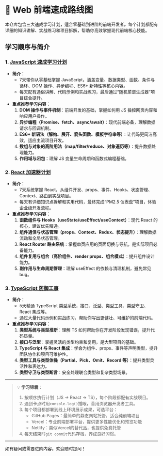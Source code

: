 # 🚀 Web 前端速成路线图

本仓库包含三大速成学习计划，适合零基础到进阶的前端开发者。每个计划都配有详细的知识讲解、实战练习和项目拆解，帮助你高效掌握现代前端核心技能。

## 学习顺序与简介

### 1. [JavaScript 速成学习计划](./js_learning/js-plan.md)
- **简介**：
  - 7天带你从零基础掌握 JavaScript，涵盖变量、数据类型、函数、条件与循环、DOM 操作、异步编程、ES6+ 新特性等核心内容。
  - 每天配有通俗讲解、代码示例和实战练习，最后通过“随机菜谱生成器”项目综合提升。
- **重点推荐学习内容**：
  1. **DOM 操作与事件机制**：前端开发的基础，掌握如何用 JS 操控网页内容和响应用户操作。
  2. **异步编程（Promise、fetch、async/await）**：现代前端必备，理解数据请求与回调机制。
  3. **ES6+ 新语法（解构、展开、箭头函数、模板字符串等）**：让代码更简洁高效，适应主流项目开发。
  4. **数组与对象的高阶用法（map/filter/reduce、对象遍历等）**：提升数据处理能力。
  5. **作用域与闭包**：理解 JS 变量生命周期和函数式编程基础。

### 2. [React 加速器计划](./react_learning/react-plan.md)
- **简介**：
  - 7天系统掌握 React，从组件开发、props、事件、Hooks、状态管理、Context、路由到实战项目。
  - 每天有详细知识点拆解和实用代码，最终完成“PM2.5 仪表盘”项目，体验企业级开发流程。
- **重点推荐学习内容**：
  1. **函数组件与 Hooks（useState/useEffect/useContext）**：现代 React 的核心，建议优先精通。
  2. **组件通信与状态管理（props、Context、Redux、状态提升）**：理解数据流动和全局状态管理。
  3. **React Router 路由系统**：掌握单页应用的页面切换与导航，是实际项目必备能力。
  4. **组件复用与组合（高阶组件、render props、组合模式）**：提升组件设计能力。
  5. **副作用与生命周期管理**：理解 useEffect 的依赖与清理机制，避免常见 bug。

### 3. [TypeScript 防御工事](./ts_learning/ts-plan.md)
- **简介**：
  - 5天精通 TypeScript 类型系统，接口、泛型、类型工具、类型守卫、React 集成等。
  - 通过大量代码示例和实战练习，帮助你写出更健壮、可维护的前端代码。
- **重点推荐学习内容**：
  1. **类型系统与类型推断**：理解 TS 如何帮助你在开发阶段发现错误，提升代码质量。
  2. **接口与泛型**：掌握灵活的类型约束和复用，是大型项目的基础。
  3. **TypeScript 与 React 集成**：学会为组件、props、事件等声明类型，提升团队协作和项目可维护性。
  4. **类型工具与类型体操（Partial、Pick、Omit、Record 等）**：提升类型灵活性和表达力。
  5. **类型守卫与类型断言**：安全处理联合类型和复杂类型场景。

---

> 💡 **学习锦囊**：
> 1. 按顺序执行计划（JS → React → TS），每个阶段都配有实战项目。
> 2. 遇到卡点时用`console.log()`插眼，善用浏览器开发者工具。
> 3. 每个项目都部署到线上环境展示成果，可选平台：
>    - GitHub Pages：最简单的静态网站托管，适合纯前端项目
>    - Vercel：专业前端部署平台，提供更多性能优化和预览功能
>    - Netlify：类似Vercel的替代品，也提供免费托管
> 4. 每天结束时`git commit`代码存档，养成良好习惯。

---

如有疑问或需要进阶内容，欢迎随时提问！
